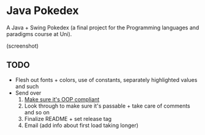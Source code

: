 # Java Pokedex

A Java + Swing Pokedex (a final project for the Programming languages and paradigms course at Uni).

(screenshot)

## TODO

- Flesh out fonts + colors, use of constants, separately highlighted values and such
- Send over
	1. [Make sure it's OOP compliant](https://chatgpt.com/c/684809ed-71cc-8012-af80-2ef2483b0f6f)
    2. Look through to make sure it's passable + take care of comments and so on
    <!-- -->
	3. Finalize README + set release tag
	4. Email (add info about first load taking longer)
